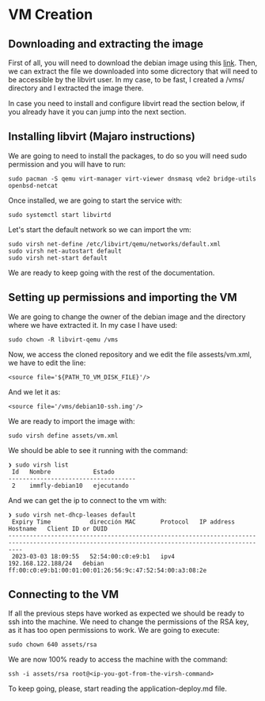 # VM Creation

## Downloading and extracting the image
First of all, you will need to download the debian image using this [link](https://immfly-infra-technical-test.s3-eu-west-1.amazonaws.com/debian10-ssh.img.tar.xz).
Then, we can extract the file we downloaded into some dicrectory that will need
to be accessible by the libvirt user. In my case, to be fast, I created a /vms/
directory and I extracted the image there. 

In case you need to install and configure libvirt read the section below, if
you already have it you can jump into the next section.

## Installing libvirt (Majaro instructions)
We are going to need to install the packages, to do so you will need sudo permission
and you will have to run:

```
sudo pacman -S qemu virt-manager virt-viewer dnsmasq vde2 bridge-utils openbsd-netcat
```

Once installed, we are going to start the service with:

```
sudo systemctl start libvirtd
```

Let's start the default network so we can import the vm:

```
sudo virsh net-define /etc/libvirt/qemu/networks/default.xml
sudo virsh net-autostart default
sudo virsh net-start default
```

We are ready to keep going with the rest of the documentation.
 
## Setting up permissions and importing the VM
We are going to change the owner of the debian image and the directory where we have
extracted it. In my case I have used: 

```
sudo chown -R libvirt-qemu /vms
```

Now, we access the cloned repository and we edit the file assests/vm.xml, we have to
edit the line:

```
<source file='${PATH_TO_VM_DISK_FILE}'/>
```

And we let it as:

```
<source file='/vms/debian10-ssh.img'/>
```

We are ready to import the image with:

```
sudo virsh define assets/vm.xml
```

We should be able to see it running with the command:

```
❯ sudo virsh list
 Id   Nombre            Estado
------------------------------------
 2    immfly-debian10   ejecutando
```

And we can get the ip to connect to the vm with:

```
❯ sudo virsh net-dhcp-leases default
 Expiry Time           dirección MAC       Protocol   IP address           Hostname   Client ID or DUID
------------------------------------------------------------------------------------------------------------------------------------------------
 2023-03-03 18:09:55   52:54:00:c0:e9:b1   ipv4       192.168.122.188/24   debian     ff:00:c0:e9:b1:00:01:00:01:26:56:9c:47:52:54:00:a3:08:2e

```

## Connecting to the VM

If all the previous steps have worked as expected we should be ready to ssh into
the machine. We need to change the permissions of the RSA key, as it has too 
open permissions to work. We are going to execute:

```
sudo chown 640 assets/rsa
```

We are now 100% ready to access the machine with the command:

```
ssh -i assets/rsa root@<ip-you-got-from-the-virsh-command>
```

To keep going, please, start reading the application-deploy.md file.


